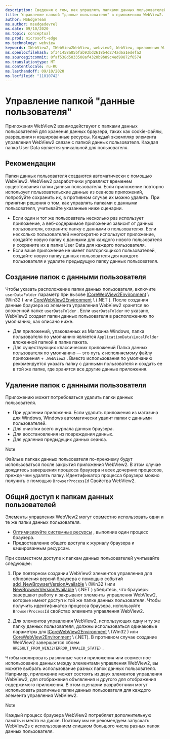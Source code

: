 ```yaml
---
description: Сведения о том, как управлять папками данных пользователей в приложениях WebView2
title: Управление папкой "данные пользователя" в приложениях WebView2.
author: MSEdgeTeam
ms.author: msedgedevrel
ms.date: 09/10/2020
ms.topic: conceptual
ms.prod: microsoft-edge
ms.technology: webview
keywords: IWebView2, IWebView2WebView, webview2, WebView, приложения Win32, Win32, EDGE, ICoreWebView2, ICoreWebView2Host, элемент управления "браузер", HTML EDGE, папка "данные пользователя"
ms.openlocfilehash: 5f341458a85bfab93bd2618b4d274ad6a1edefa2
ms.sourcegitcommit: 0faf538d5033508af4320b9b89c4ed99872f0574
ms.translationtype: MT
ms.contentlocale: ru-RU
ms.lasthandoff: 09/10/2020
ms.locfileid: "11010742"
---
```

# Управление папкой "данные пользователя"  

Приложения WebView2 взаимодействуют с папками данных пользователей для хранения данных браузера, таких как cookie-файлы, разрешения и кэшированные ресурсы.  Каждый экземпляр элемента управления WebView2 связан с папкой данных пользователя.  Каждая папка User Data является уникальной для пользователя.  

## Рекомендации  

Папки данных пользователя создаются автоматически с помощью WebView2.  WebView2 разработчики управляют временем существования папки данных пользователя.  Если приложение повторно использует пользовательские данные из сеансов приложений, попробуйте сохранить их, в противном случае их можно удалить.  При принятии решения о том, как управлять папками с данными пользователя, учитывайте указанные ниже сценарии.  

*   Если один и тот же пользователь несколько раз использует приложение, а веб-содержимое приложения зависит от данных пользователя, сохраните папку с данными о пользователях.  Если несколько пользователей многократно используют приложение, создайте новую папку с данными для каждого нового пользователя и сохраните их в папке User Data для каждого пользователя.
*   Если ваше приложение не имеет повторяющихся пользователей, создайте новую папку данных пользователя для каждого пользователя и удалите предыдущую папку данных пользователя.  

## Создание папок с данными пользователя  

Чтобы указать расположение папки данных пользователя, включите `userDataFolder` параметр при вызове [ICoreWebView2Environment](../reference/win32/0-9-622/icorewebview2environment.md) \ (Win32 \) или [CoreWebView2Environment](../reference/dotnet/0-9-628/microsoft-web-webview2-core-corewebview2environment.md) \ (.NET \).  После создания данные браузера из элемента управления WebView2 хранятся во вложенной папке `userDataFolder` .  Если `userDataFolder` не указано, WebView2 создает папки данных пользователя в расположениях по умолчанию, как описано ниже.  

*   Для приложений, упакованных из Магазина Windows, папка пользователя по умолчанию является `ApplicationData\LocalFolder` вложенной папкой в папке пакета.  
*   Для существующих классических приложений Папка данных пользователя по умолчанию — это путь к исполняемому файлу приложения + `.WebView2` .  Вместо использования по умолчанию рекомендуется указать папку с данными пользователя и создать ее в той же папке, где хранятся все другие данные приложения.  

## Удаление папок с данными пользователя  

Приложению может потребоваться удалить папки данных пользователя.  

*   При удалении приложения.  Если удалить приложения из магазина для Windows, Windows автоматически удалит папки с данными пользователей.  
*   Для очистки всего журнала данных браузера.  
*   Для восстановления из повреждения данных.  
*   Для удаления предыдущих данных сеанса.  

> [!NOTE]
> Файлы в папках данных пользователя по-прежнему будут использоваться после закрытия приложения WebView2.  В этом случае дождитесь завершения процесса браузера и всех дочерних процессов, прежде чем удалять папку.  Идентификатор процесса браузера можно получить с помощью `BrowserProcessId` Свойства WebView2.  

## Общий доступ к папкам данных пользователей  

Элементы управления WebView2 могут совместно использовать одни и те же папки данных пользователя.  

*   [Оптимизируйте системные ресурсы](../concepts/process-model.md) , выполнив один процесс браузера.  
*   Предоставление общего доступа к журналу браузера и кэшированным ресурсам.  

При совместном доступе к папкам данных пользователей учитывайте следующее:  

1.  При повторном создании WebView2 элементов управления для обновления версий браузера с помощью событий [add_NewBrowserVersionAvailable](../reference/win32/0-9-622/icorewebview2environment.md#add_newbrowserversionavailable) \ (Win32 \) или [NewBrowserVersionAvailable](../reference/dotnet/0-9-628/microsoft-web-webview2-core-corewebview2environment.md#newbrowserversionavailable) \ (.NET \) убедитесь, что браузеры завершают работу и закрывают элементы управления WebView2, которые имеют доступ к той же папке данных пользователя.  Чтобы получить идентификатор процесса браузера, используйте `BrowserProcessId` свойство элемента управления WebView2.  

2.  Для элементов управления WebView2, использующих одну и ту же папку данных пользователя, должны использоваться одинаковые параметры для [ICoreWebView2Environment](../reference/win32/0-9-622/icorewebview2environment.md) \ (Win32 \) или [CoreWebView2Environment](../reference/dotnet/0-9-628/microsoft-web-webview2-core-corewebview2environment.md) \ (.NET).  В противном случае создание WebView2 завершается сбоем `HRESULT_FROM_WIN32(ERROR_INVALID_STATE)` .  

Чтобы изолировать различные части приложения или совместное использование данных между элементами управления WebView2, вы можете выбрать использование разных папок данных пользователя.  Например, приложение может состоять из двух элементов управления WebView2, для отображения объявления и другого для отображения содержимого приложения.  В этом сценарии разработчики могут использовать различные папки данных пользователя для каждого элемента управления WebView2.  

> [!NOTE]
> Каждый процесс браузера WebView2 потребляет дополнительную память и место на диске.  Поэтому мы не рекомендуем запускать WebView2s с использованием слишком большого числа разных папок данных пользователя.  
